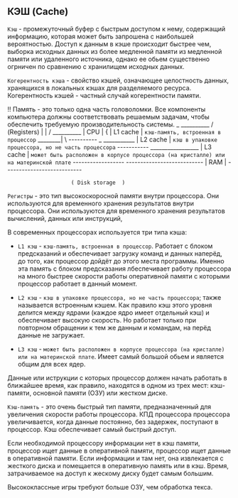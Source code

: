 ## КЭШ (Cache)


`Кэш` - промежуточный буфер с быстрым доступом к нему, содержащий информацию, которая может быть запрошена с наибольшей вероятностью. Доступ к данным в кэше 
происходит быстрее чем, выборка исходных данных из более медленной памяти из
медленной памяти или удаленного источника, однако ее обьем существенно
огрничен по сравнению с хранилищем исходных данных.


`Когерентность кэша` - свойство кэшей, означающее целостность данных, хранящихся
в локальных кэшах для разделяемого ресурса. Когерентность кэшей - частный случай
когерентности памяти.

!! Память - это только одна часть головоломки. Все компоненты компьютера должны соответствовать решаемым задачам, чтобы обеспечить требуемую производительность системы.
                   _
 __________       /     (Registers)
 |        |      /       __________
 |  CPU   |     {       | L1 cache  |         `кэш-память, встроенная в процессор`
 \________|      \       ----------
                  \_     ___________
                        | L2 cache  |         `кэш в упаковке процессора, но не часть процессора`
                         -----------
                         _________________
                        |   L3 cache      |   `может быть расположен в корпусе процессора (на кристалле) или на материнской плате`
                        ------------------
                        ---------------------------
                        | RAM                     |
                        ---------------------------

                        ( Disk storage  )

`Регистры` - это тип высокоскоросной памяти внутри процессора. Они используются для временного хранения результатов внутри процессора. Они используются для временного хранения результатов вычислений, данных или инструкций,

В современных процессорах используется три типа кэша:

- `L1 кэш` - `кэш-память, встроенная в процессор`. Работает с блоком предсказаний и обеспечивает загрузку команд и данных наперёд, до того, как процессор дойдёт до этого места программы. Именно эта память с блоком предсказания лбеспечивает работу процессора на много быстрее скорости работы оперативной памяти с которыми процессор работает в данный момент.

- `L2 кэш` - `кэш в упаковке процессора, но не часть процессора`; также называется встроенным кэшем. Как правило кэш этого уровня делится между ядрами (каждое ядро имеет отдельный кэш) и обеспечивает высокую скорость. Но работает только при повторном обращении к тем же данным и командам, на перёд данные не загружает.

- `L3 кэш` - `может быть расположен в корпусе процессора (на кристалле) или на материнской плате`. Имеет самый большой обьем и является общим для всех ядер.

Данные или иструкции с которых процессор должен начать работать в ближайшее время, как правило, находятся в одном из трех мест: кэш-памяти, основной памяти (ОЗУ) или жестком диске.

`Кэш-память` - это очень быстрый тип памяти, предназначенный для увеличения
скорости работы процессора. КПД процессора процессора увеличивается, когда данные постоянно,
без задержек, поступают в процессор. Кэш обеспечивает самый быстрый доступ.

Если необходимой процессору информации нет в кэш памяти, процессор ищет данные в оперативной памяти, процессор ищет данные в оперативной памяти. Если информации и там нет, она извлекается с жесткого диска и помещается в оперативную память или в кэш. Время, затрачиваемое на доступ к жескому диску будет самым большим.

Высококлассные игры требуют больше ОЗУ, чем обработка текса.